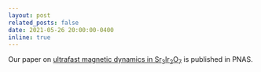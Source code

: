 ```yaml
---
layout: post
related_posts: false
date: 2021-05-26 20:00:00-0400
inline: true
---
```


Our paper on [ultrafast magnetic dynamics in Sr<sub>3</sub>Ir<sub>2</sub>O<sub>7</sub>](/publications/#mazzone2021laser) is published in PNAS.
